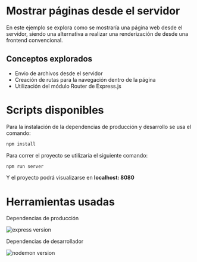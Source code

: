 # Mostrar páginas desde el servidor

En este ejemplo se explora como se mostraría una página web desde el servidor, siendo una alternativa a realizar una renderización de desde una frontend convencional.

## Conceptos explorados

-   Envio de archivos desde el servidor
-   Creación de rutas para la navegación dentro de la página
-   Utilización del módulo Router de Express.js

# Scripts disponibles

Para la instalación de la dependencias de producción y desarrollo se usa el comando:

```Bash
npm install
```

Para correr el proyecto se utilizaría el siguiente comando:

```Bash
npm run server
```

Y el proyecto podrá visualizarse en **localhost: 8080**

# Herramientas usadas

Dependencias de producción

![express version](https://img.shields.io/github/package-json/dependency-version/EduardoMorales-LX/render-paginas-servidor/express)

Dependencias de desarrollador

![nodemon version](https://img.shields.io/github/package-json/dependency-version/EduardoMorales-LX/render-paginas-servidor/dev/nodemon?style=flat-square)
